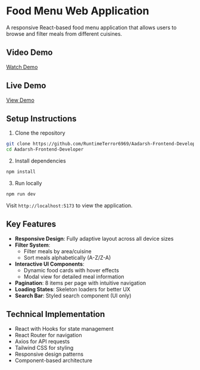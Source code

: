 # Food Menu Web Application

A responsive React-based food menu application that allows users to browse and filter meals from different cuisines.

## Video Demo

[Watch Demo](https://www.loom.com/share/8c87d78f8b0441e3961be0a19a865adc?sid=7e5f50be-3117-4993-b328-9417a9c142d4)

## Live Demo

[View Demo](https://aadarsh-frontend-developer.vercel.app/)

## Setup Instructions

1. Clone the repository

```bash
git clone https://github.com/RuntimeTerror6969/Aadarsh-Frontend-Developer
cd Aadarsh-Frontend-Developer
```

2. Install dependencies

```bash
npm install
```

3. Run locally

```bash
npm run dev
```

Visit `http://localhost:5173` to view the application.

## Key Features

- **Responsive Design**: Fully adaptive layout across all device sizes
- **Filter System**:
  - Filter meals by area/cuisine
  - Sort meals alphabetically (A-Z/Z-A)
- **Interactive UI Components**:
  - Dynamic food cards with hover effects
  - Modal view for detailed meal information
- **Pagination**: 8 items per page with intuitive navigation
- **Loading States**: Skeleton loaders for better UX
- **Search Bar**: Styled search component (UI only)

## Technical Implementation

- React with Hooks for state management
- React Router for navigation
- Axios for API requests
- Tailwind CSS for styling
- Responsive design patterns
- Component-based architecture
